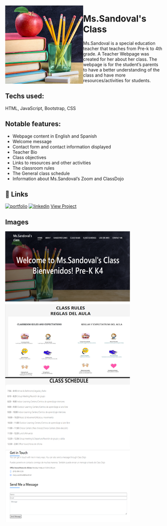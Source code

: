 <a href="url"><img src="assets/img/apple_icon.jpg" align="left" height="250" width="250" ></a>

# Ms.Sandoval's Class

Ms.Sandoval is a special education teacher that teaches from Pre-k to 4th grade. A Teacher Webpage was created for her about her class. The webpage is for the student’s parents to have a better understanding of the class and have more resources/activities for students.

## Techs used:

HTML, JavaScript, Bootstrap, CSS

## Notable features:

- Webpage content in English and Spanish
- Welcome message
- Contact form and contact information displayed
- Teacher Bio
- Class objectives
- Links to resources and other activities
- The classroom rules
- The General class schedule
- Information about Ms.Sandoval’s Zoom and ClassDojo

## 🔗 Links

[![portfolio](https://img.shields.io/badge/my_portfolio-000?style=for-the-badge&logo=ko-fi&logoColor=white)](https://katherinempeterson.com/)
[![linkedin](https://img.shields.io/badge/linkedin-0A66C2?style=for-the-badge&logo=linkedin&logoColor=white)](https://www.linkedin.com/in/sergio-mendoza-software-developer/)
[View Project](https://ms-sandovals-class.netlify.app/)

## Images
<a href="url"><img src="/assets/img/ms.sandovals_homepage.png" height="230" width="400" ></a>
<a href="url"><img src="/assets/img/Ms.sandovals_rules.png" height="230" width="400" ></a>
<a href="url"><img src="/assets/img/Ms.sandoval_schedule.png" height="230" width="400" ></a>
<a href="url"><img src="/assets/img/Ms.sandovals_contact_info.png" height="230" width="400" ></a>
